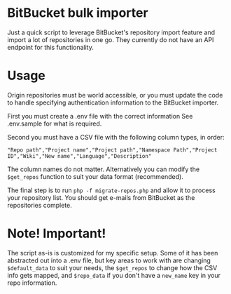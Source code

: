 # BitBucket bulk importer

Just a quick script to leverage BitBucket's repository import feature and import
a lot of repositories in one go. They currently do not have an API endpoint for
this functionality.

# Usage

Origin repositories must be world accessible, or you must update the code to
handle specifying authentication information to the BitBucket importer.

First you must create a .env file with the correct information See .env.sample
for what is required.

Second you must have a CSV file with the following column types, in order:

`"Repo path","Project name","Project path","Namespace Path","Project ID","Wiki","New name","Language","Description"`

The column names do not matter. Alternatively you can modify the `$get_repos`
function to suit your data format (recommended).

The final step is to run `php -f migrate-repos.php` and allow it to process your
repository list. You should get e-mails from BitBucket as the repositories
complete.

# Note! Important!

The script as-is is customized for my specific setup. Some of it has been
abstracted out into a .env file, but key areas to work with are changing
`$default_data` to suit your needs, the `$get_repos` to change how the CSV info
gets mapped, and `$repo_data` if you don't have a `new_name` key in your repo
information.
